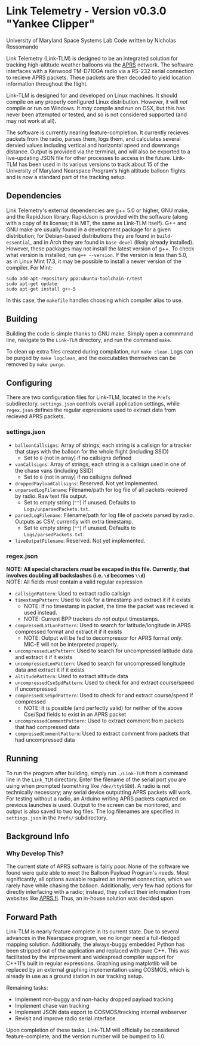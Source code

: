 Link Telemetry - Version v0.3.0 "Yankee Clipper"
================================================

University of Maryland Space Systems Lab
Code written by Nicholas Rossomando

Link Telemetry (Link-TLM) is designed to be an integrated solution for tracking high-altitude weather balloons
via the [APRS](http://www.aprs.org/) network. The software interfaces with a Kenwood TM-D710GA radio
via a RS-232 serial connection to recieve APRS packets. These packets are then decoded to yield
location information throughout the flight.

Link-TLM is designed for and developed on Linux machines. It should compile on any properly configured Linux
distribution. However, it will *not* compile or run on Windows. It *may* compile and run on OSX, but this has
never been attempted or tested, and so is not considered supported (and may not work at all).

The software is currently nearing feature-completion. It currently recieves packets from the radio, parses them,
logs them, and calculates several dervied values including vertical and horizontal speed and downrange distance.
Output is provided via the terminal, and will also be exported to a live-updating JSON file for other processes to
access in the future. Link-TLM has been used in its various versions to track about 15 of the University of Maryland
Nearspace Program's high altitude balloon flights and is now a standard part of the tracking setup.

Dependencies
------------

Link Telemetry's external dependencies are g++ 5.0 or higher, GNU make, and the RapidJson library.
RapidJson is provided with the software (along with a copy of its license; it is MIT, the same as Link-TLM itself).
G++ and GNU make are usually found in a development package for a given distribution; for Debian-based distributions
they are found in `build-essential`, and in Arch they are found in `base-devel` (likely already installed). However,
these packages may not install the latest version of g++. To check what
version is installed, run `g++ --version`. If the version is less than 5.0, as in Linux Mint 17.3, it may
be possible to install a newer version of the compiler. For Mint:

```
sudo add-apt-repository ppa:ubuntu-toolchain-r/test
sudo apt-get update
sudo apt-get install g++-5
```

In this case, the `makefile` handles choosing which compiler alias to use.

Building
--------

Building the code is simple thanks to GNU make. Simply open a commmand line, navigate to the `Link-TLM`
directory, and run the command `make`. 

To clean up extra files created during compilation, run `make clean`.
Logs can be purged by `make logclean`, and the executables themselves can be removed by `make purge`.

Configuring
-----------

There are two configuration files for Link-TLM, located in the `Prefs` subdirectory. `settings.json` controls
overall application settings, while `regex.json` defines the regular expressions used to extract data from
recieved APRS packets.

### settings.json ###
-   `balloonCallsigns`: Array of strings; each string is a callsign for a tracker that stays with the balloon for the whole flight (including SSID)
    -   Set to `0` (not in array) if no callsigns defined
-   `vanCallsigns`: Array of strings; each string is a callsign used in one of the chase vans (including SSID)
    -   Set to `0` (not in array) if no callsigns defined
-   `droppedPayloadCallsigns`: Reserved. Not yet implemented.
-   `unparsedLogFilename`: Filename/path for log file of all packets recieved by radio. Raw text file output.
    -   Set to empty string (`""`) if unused. Defaults to `Logs/unparsedPackets.txt`.
-   `parsedLogFilename`: Filename/path for log file of packets parsed by radio. Outputs as CSV, currently with extra timestamp.
    -   Set to empty string (`""`) if unused. Defaults to `Logs/parsedPackets.txt`.
-   `liveOutputFilename`: Reserved. Not yet implemented.

### regex.json ###
**NOTE: All special characters *must* be escaped in this file. Currently, that involves doubling all backslashes
(i.e. `\d` becomes `\\d`)**  
NOTE: All fields *must* contain a valid regular expression

-   `callsignPattern`: Used to extract radio callsign
-   `timestampPattern`: Used to look for a timestamp and extract it if it exists
    -   NOTE: If no timestamp in packet, the time the packet was recieved is used instead.
    -   NOTE: Current BPP trackers *do not* output timestamps.
-   `compressedLatLonPattern`: Used to search for latitude/longitude in APRS compressed format and extract it if it exists
    -   NOTE: Output will be fed to decompressor for APRS format *only*. MIC-E will not be interpreted properly.
-   `uncompressedLatPattern`: Used to search for uncompressed latitude data and extract it if it exists
-   `uncompressedLonPattern`: Used to search for uncompressed longitude data and extract it if it exists
-   `altitudePattern`: Used to extract altitude data
-   `uncompressedCseSpdPattern`: Used to check for and extract course/speed if uncompressed
-   `compressedCseSpdPattern`: Used to check for and extract course/speed if compressed
    -   NOTE: It is possible (and perfectly valid) for neither of the above Cse/Spd fields to exist in an APRS packet
-   `uncompressedCommentPattern`: Used to extract comment from packets that had compressed data
-   `compressedCommentPattern`: Used to extract comment from packets that had uncompressed data

Running
-------

To run the program after building, simply run `./Link-TLM` from a command line in the `Link_TLM` directory.
Enter the filename of the serial port you are using when prompted (something like `/dev/ttyUSB0`). A radio is
not technically necessary; any serial device outputting APRS packets will work. For testing without a radio,
an Arduino writing APRS packets captured on previous launches is used. Output to the screen can be monitored,
and output is also saved to two log files. The log filenames are specified in `settings.json` in the `Prefs/`
subdirectory.

Background Info
---------------

### Why Develop This? ###
The current state of APRS software is fairly poor. None of the software we found were quite able to meet the
Balloon Payload Program's needs. Most significantly, all options avaiable required an internet connection,
which we rarely have while chasing the balloon. Additionally, very few had options for directly interfacing
with a radio; instead, they collect their information from websites like [APRS.fi](http://www.aprs.fi). Thus,
an in-house solution was decided upon.

Forward Path
------------

Link-TLM is nearly feature complete in its current state. Due to several advances in the Nearspace program, we
no longer need a full-fledged mapping solution. Additionally, the always-buggy embedded Python has been stripped
out of the application and replaced with pure C++. This was facilitated by the improvement and widespread compiler
support for C++11's built in regular expressions. Graphing using matplotlib will be replaced by an external
graphing implementation using COSMOS, which is already in use as a ground station in our tracking setup.

Remaining tasks:

-   Implement non-buggy and non-hacky dropped payload tracking
-   Implement chase van tracking
-   Implement JSON data export to COSMOS/tracking internal webserver
-   Revisit and improve radio serial interface

Upon completion of these tasks, Link-TLM will officially be considered feature-complete, and the version number will
be bumped to 1.0.
